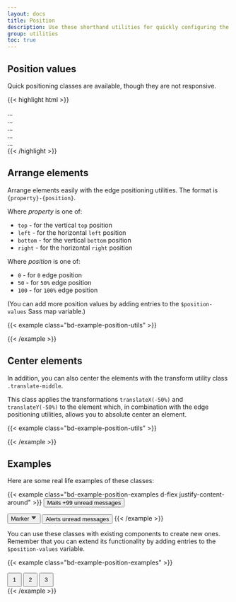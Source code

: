 ```yaml
---
layout: docs
title: Position
description: Use these shorthand utilities for quickly configuring the position of an element.
group: utilities
toc: true
---
```


## Position values

Quick positioning classes are available, though they are not responsive.

{{< highlight html >}}
<div class="position-static">...</div>
<div class="position-relative">...</div>
<div class="position-absolute">...</div>
<div class="position-fixed">...</div>
<div class="position-sticky">...</div>
{{< /highlight >}}

## Arrange elements

Arrange elements easily with the edge positioning utilities. The format is `{property}-{position}`.

Where *property* is one of:

- `top` - for the vertical `top` position
- `left` - for the horizontal `left` position
- `bottom` - for the vertical `bottom` position
- `right` - for the horizontal `right` position

Where *position* is one of:

- `0` - for `0` edge position
- `50` - for `50%` edge position
- `100` - for `100%` edge position

(You can add more position values by adding entries to the `$position-values` Sass map variable.)

{{< example class="bd-example-position-utils" >}}
<div class="position-relative">
  <div class="position-absolute top-0 left-0"></div>
  <div class="position-absolute top-0 right-0"></div>
  <div class="position-absolute top-50 left-50"></div>
  <div class="position-absolute bottom-50 right-50"></div>
  <div class="position-absolute bottom-0 left-0"></div>
  <div class="position-absolute bottom-0 right-0"></div>
</div>
{{< /example >}}

## Center elements

In addition, you can also center the elements with the transform utility class `.translate-middle`.

This class applies the transformations `translateX(-50%)` and `translateY(-50%)` to the element which, in combination with the edge positioning utilities, allows you to absolute center an element.

{{< example class="bd-example-position-utils" >}}
<div class="position-relative">
  <div class="position-absolute top-0 left-0 translate-middle"></div>
  <div class="position-absolute top-0 left-50 translate-middle"></div>
  <div class="position-absolute top-0 left-100 translate-middle"></div>
  <div class="position-absolute top-50 left-0 translate-middle"></div>
  <div class="position-absolute top-50 left-50 translate-middle"></div>
  <div class="position-absolute top-50 left-100 translate-middle"></div>
  <div class="position-absolute top-100 left-0 translate-middle"></div>
  <div class="position-absolute top-100 left-50 translate-middle"></div>
  <div class="position-absolute top-100 left-100 translate-middle"></div>
</div>
{{< /example >}}

## Examples

Here are some real life examples of these classes:

{{< example class="bd-example-position-examples d-flex justify-content-around" >}}
<button type="button" class="btn btn-primary position-relative">
  Mails <span class="position-absolute top-0 left-100 translate-middle badge rounded-pill bg-secondary">+99 <span class="visually-hidden">unread messages</span></span>
</button>

<button type="button" class="btn btn-dark position-relative">
  Marker <svg width="1em" height="1em" viewBox="0 0 16 16" class="position-absolute top-100 left-50 translate-middle mt-1 bi bi-caret-down-fill" fill="#343a40" xmlns="http://www.w3.org/2000/svg"><path d="M7.247 11.14L2.451 5.658C1.885 5.013 2.345 4 3.204 4h9.592a1 1 0 0 1 .753 1.659l-4.796 5.48a1 1 0 0 1-1.506 0z"/></svg>
</button>

<button type="button" class="btn btn-primary position-relative">
  Alerts <span class="position-absolute top-0 left-100 translate-middle badge border border-light rounded-circle bg-danger p-2"><span class="visually-hidden">unread messages</span></span>
</button>
{{< /example >}}

You can use these classes with existing components to create new ones. Remember that you can extend its functionality by adding entries to the `$position-values` variable.

{{< example class="bd-example-position-examples" >}}
<div class="position-relative m-4">
  <div class="progress" style="height: 1px;">
    <div class="progress-bar" role="progressbar" style="width: 50%;" aria-valuenow="25" aria-valuemin="0" aria-valuemax="100"></div>
  </div>
  <button type="button" class="position-absolute top-0 left-0 translate-middle btn btn-sm btn-primary rounded-pill" style="width: 2rem; height:2rem;">1</button>
  <button type="button" class="position-absolute top-0 left-50 translate-middle btn btn-sm btn-primary rounded-pill" style="width: 2rem; height:2rem;">2</button>
  <button type="button" class="position-absolute top-0 left-100 translate-middle btn btn-sm btn-secondary rounded-pill" style="width: 2rem; height:2rem;">3</button>
</div>
{{< /example >}}

